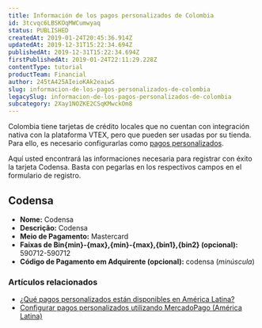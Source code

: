 ```yaml
---
title: Información de los pagos personalizados de Colombia
id: 3tcvqc6LBSKOqMWCumwyaq
status: PUBLISHED
createdAt: 2019-01-24T20:45:36.914Z
updatedAt: 2019-12-31T15:22:34.694Z
publishedAt: 2019-12-31T15:22:34.694Z
firstPublishedAt: 2019-01-24T22:11:29.228Z
contentType: tutorial
productTeam: Financial
author: 245tA425AIeioKAk2eaiwS
slug: informacion-de-los-pagos-personalizados-de-colombia
legacySlug: informacion-de-los-pagos-personalizados-de-colombia
subcategory: 2Xay1NOZKE2CSqKMwckOm8
---
```


Colombia tiene tarjetas de crédito locales que no cuentan con integración nativa con la plataforma VTEX, pero que pueden ser usadas por su tienda. Para ello, es necesario configurarlas como [pagos personalizados](/es/tutorial/configurar-pagos-personalizados-utilizando-mercadopago-latam).

Aquí usted encontrará las informaciones necesaria para registrar con éxito la tarjeta Codensa. Basta con pegarlas en los respectivos campos en el formulario de registro.

## Codensa
- __Nome:__ Codensa
- __Descrição:__ Codensa
- __Meio de Pagamento:__ Mastercard
- __Faixas de Bin{min}-{max},{min}-{max},{bin1},{bin2} (opcional):__ 590712-590712
- __Código de Pagamento em Adquirente (opcional):__ codensa (*minúscula*)

### Artículos relacionados
- [¿Qué pagos personalizados están disponibles en América Latina?](/es/faq/que-pagos-personalizados-estan-disponibles-en-america-latina)
- [Configurar pagos personalizados utilizando MercadoPago (América Latina)](/es/tutorial/configurar-pagos-personalizados-utilizando-mercadopago-latam)
